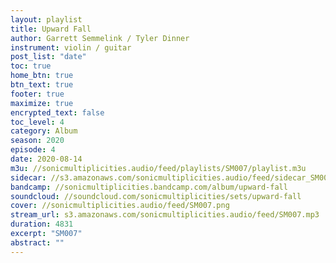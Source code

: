 ```yaml
---
layout: playlist
title: Upward Fall
author: Garrett Semmelink / Tyler Dinner
instrument: violin / guitar
post_list: "date"
toc: true
home_btn: true
btn_text: true
footer: true
maximize: true
encrypted_text: false
toc_level: 4
category: Album
season: 2020
episode: 4
date: 2020-08-14
m3u: //sonicmultiplicities.audio/feed/playlists/SM007/playlist.m3u
sidecar: //s3.amazonaws.com/sonicmultiplicities.audio/feed/sidecar_SM007.json
bandcamp: //sonicmultiplicities.bandcamp.com/album/upward-fall
soundcloud: //soundcloud.com/sonicmultiplicities/sets/upward-fall
cover: //sonicmultiplicities.audio/feed/SM007.png
stream_url: s3.amazonaws.com/sonicmultiplicities.audio/feed/SM007.mp3
duration: 4831
excerpt: "SM007"
abstract: ""
---
```

